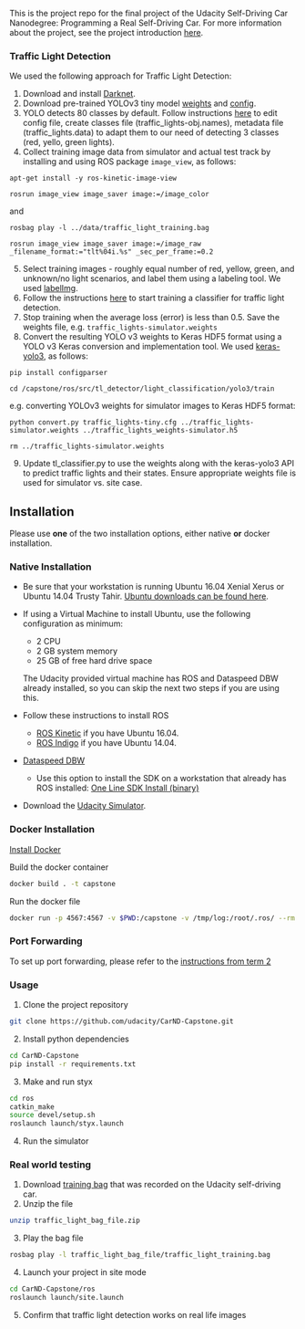This is the project repo for the final project of the Udacity Self-Driving Car Nanodegree: Programming a Real Self-Driving Car. For more information about the project, see the project introduction [here](https://classroom.udacity.com/nanodegrees/nd013/parts/6047fe34-d93c-4f50-8336-b70ef10cb4b2/modules/e1a23b06-329a-4684-a717-ad476f0d8dff/lessons/462c933d-9f24-42d3-8bdc-a08a5fc866e4/concepts/5ab4b122-83e6-436d-850f-9f4d26627fd9).

### Traffic Light Detection

We used the following approach for Traffic Light Detection:
1. Download and install [Darknet](https://pjreddie.com/darknet/yolo/).
2. Download pre-trained YOLOv3 tiny model [weights](https://pjreddie.com/media/files/yolov3-tiny.weights) and [config](https://github.com/pjreddie/darknet/blob/master/cfg/yolov3-tiny.cfg).
3. YOLO detects 80 classes by default. Follow instructions [here](https://github.com/AlexeyAB/darknet#how-to-train-to-detect-your-custom-objects) to edit config file, create classes file (traffic_lights-obj.names), metadata file (traffic_lights.data) to adapt them to our need of detecting 3 classes (red, yello, green lights).
4. Collect training image data from simulator and actual test track by installing and using ROS package `image_view`, as follows:

`apt-get install -y ros-kinetic-image-view`

`rosrun image_view image_saver image:=/image_color`

and

`rosbag play -l ../data/traffic_light_training.bag`

`rosrun image_view image_saver image:=/image_raw _filename_format:="tlt%04i.%s" _sec_per_frame:=0.2`

5. Select training images - roughly equal number of red, yellow, green, and unknown/no light scenarios, and label them using a labeling tool. We used [labelImg](https://github.com/tzutalin/labelImg).
6. Follow the instructions [here](https://github.com/AlexeyAB/darknet#how-to-train-tiny-yolo-to-detect-your-custom-objects) to start training a classifier for traffic light detection.
7. Stop training when the average loss (error) is less than 0.5. Save the weights file, e.g. `traffic_lights-simulator.weights`
8. Convert the resulting YOLO v3 weights to Keras HDF5 format using a YOLO v3 Keras conversion and implementation tool. We used [keras-yolo3](https://github.com/qqwweee/keras-yolo3), as follows:

`pip install configparser`

`cd /capstone/ros/src/tl_detector/light_classification/yolo3/train`

e.g. converting YOLOv3 weights for simulator images to Keras HDF5 format:

`python convert.py traffic_lights-tiny.cfg ../traffic_lights-simulator.weights ../traffic_lights_weights-simulator.h5`

`rm ../traffic_lights-simulator.weights`

9. Update tl_classifier.py to use the weights along with the keras-yolo3 API to predict traffic lights and their states. Ensure appropriate weights file is used for simulator vs. site case.

## Installation

Please use **one** of the two installation options, either native **or** docker installation.

### Native Installation

* Be sure that your workstation is running Ubuntu 16.04 Xenial Xerus or Ubuntu 14.04 Trusty Tahir. [Ubuntu downloads can be found here](https://www.ubuntu.com/download/desktop).
* If using a Virtual Machine to install Ubuntu, use the following configuration as minimum:
  * 2 CPU
  * 2 GB system memory
  * 25 GB of free hard drive space

  The Udacity provided virtual machine has ROS and Dataspeed DBW already installed, so you can skip the next two steps if you are using this.

* Follow these instructions to install ROS
  * [ROS Kinetic](http://wiki.ros.org/kinetic/Installation/Ubuntu) if you have Ubuntu 16.04.
  * [ROS Indigo](http://wiki.ros.org/indigo/Installation/Ubuntu) if you have Ubuntu 14.04.
* [Dataspeed DBW](https://bitbucket.org/DataspeedInc/dbw_mkz_ros)
  * Use this option to install the SDK on a workstation that already has ROS installed: [One Line SDK Install (binary)](https://bitbucket.org/DataspeedInc/dbw_mkz_ros/src/81e63fcc335d7b64139d7482017d6a97b405e250/ROS_SETUP.md?fileviewer=file-view-default)
* Download the [Udacity Simulator](https://github.com/udacity/CarND-Capstone/releases).

### Docker Installation
[Install Docker](https://docs.docker.com/engine/installation/)

Build the docker container
```bash
docker build . -t capstone
```

Run the docker file
```bash
docker run -p 4567:4567 -v $PWD:/capstone -v /tmp/log:/root/.ros/ --rm -it capstone
```

### Port Forwarding
To set up port forwarding, please refer to the [instructions from term 2](https://classroom.udacity.com/nanodegrees/nd013/parts/40f38239-66b6-46ec-ae68-03afd8a601c8/modules/0949fca6-b379-42af-a919-ee50aa304e6a/lessons/f758c44c-5e40-4e01-93b5-1a82aa4e044f/concepts/16cf4a78-4fc7-49e1-8621-3450ca938b77)

### Usage

1. Clone the project repository
```bash
git clone https://github.com/udacity/CarND-Capstone.git
```

2. Install python dependencies
```bash
cd CarND-Capstone
pip install -r requirements.txt
```
3. Make and run styx
```bash
cd ros
catkin_make
source devel/setup.sh
roslaunch launch/styx.launch
```
4. Run the simulator

### Real world testing
1. Download [training bag](https://s3-us-west-1.amazonaws.com/udacity-selfdrivingcar/traffic_light_bag_file.zip) that was recorded on the Udacity self-driving car.
2. Unzip the file
```bash
unzip traffic_light_bag_file.zip
```
3. Play the bag file
```bash
rosbag play -l traffic_light_bag_file/traffic_light_training.bag
```
4. Launch your project in site mode
```bash
cd CarND-Capstone/ros
roslaunch launch/site.launch
```
5. Confirm that traffic light detection works on real life images
